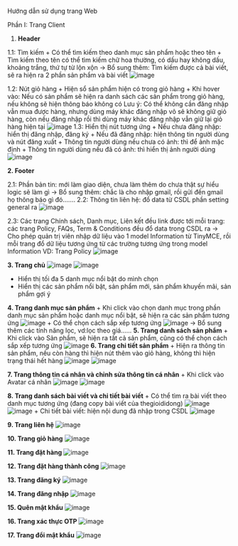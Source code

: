 Hướng dẫn sử dụng trang Web

Phần I: Trang Client
1. **Header**

  1.1: Tìm kiếm
      + Có thể tìm kiếm theo danh mục sản phẩm hoặc theo tên
      + Tìm kiếm theo tên có thể tìm kiếm chữ hoa thường, có dấu hay không dấu, khoảng trắng, thứ tự từ lộn xộn
      -> Bổ sung thêm: Tìm kiếm được cả bài viết, sẽ ra hiện ra 2 phần sản phẩm và bài viết
   ![image](https://github.com/user-attachments/assets/9359d6c3-7e50-4fdd-a091-33229b89809c)
   
  1.2: Nút giỏ hàng
      + Hiện sổ sản phẩm hiện có trong giỏ hàng
      + Khi hover vào: Nếu có sản phẩm sẽ hiện ra danh sách các sản phẩm trong giỏ hàng, nếu không sẽ hiện thông báo không có
      Lưu ý: Có thể không cần đăng nhập vẫn mua được hàng, nhưng dùng máy khác đăng nhập vô sẽ không giữ giỏ hàng, còn nếu đăng nhập rồi thì dùng máy khác đăng nhập vẫn giữ lại giỏ hàng hiện tại
   ![image](https://github.com/user-attachments/assets/d83e212e-5af2-41f7-ac13-478efd3098fb)
  1.3: Hiển thị nút tương ứng
      + Nếu chưa đăng nhập: hiển thị đăng nhập, đăng ký
      + Nếu đã đăng nhập: hiện thông tin người dùng và nút đăng xuất
            + Thông tin người dùng nếu chưa có ảnh: thì để ảnh mặc định
            + Thông tin người dùng nếu đã có ảnh: thì hiển thị ảnh người dùng
    ![image](https://github.com/user-attachments/assets/f38201e0-8bad-4fa9-a142-c884f4f1b620)

**2. **Footer****

   2.1: Phần bản tin: mới làm giao diện, chưa làm thêm do chưa thật sự hiểu logic sẽ làm gì
        -> Bổ sung thêm: chắc là cho nhập gmail, rồi gửi đến gmail họ thông báo gì đó.......
   2.2: Thông tin liên hệ: đổ data từ CSDL phần setting general ra
     ![image](https://github.com/user-attachments/assets/1ec8522a-4c47-41cd-a28c-60774f5a0fec)

   2.3: Các trang Chính sách, Danh mục, Liên kết đều link được tới mỗi trang: các trang Policy, FAQs, Term & Conditions đều đổ data trong CSDL ra
        -> Cho phép quản trị viên nhập dữ liệu vào 1 model Information từ TinyMCE, rồi mỗi trang đổ dữ liệu tương ứng từ các trường tương ứng trong model Information
       VD: Trang Policy
     ![image](https://github.com/user-attachments/assets/07ddaa46-f674-4f29-a267-7baadddc6e8a)

**3. **Trang chủ****
    ![image](https://github.com/user-attachments/assets/b2f261b8-8a48-4373-acfa-1b597c8e9587)
    ![image](https://github.com/user-attachments/assets/3e259ad9-32c0-4cc7-96d4-a308872d65c1)

   + Hiển thị tối đa 5 danh mục nổi bật do mình chọn
   + Hiển thị các sản phẩm nổi bật, sản phẩm mới, sản phẩm khuyến mãi, sản phẩm gợi ý

**4. **Trang danh mục sản phẩm****
    + Khi click vào chọn danh mục trong phần danh mục sản phẩm hoặc danh mục nổi bật, sẽ hiện ra các sản phẩm tương ứng
     ![image](https://github.com/user-attachments/assets/7a28e901-ca75-4152-92e2-79575befbef1)
    + Có thể chọn cách sắp xếp tương ứng
     ![image](https://github.com/user-attachments/assets/11de8a3a-87d4-41df-b2fe-96a4edbaa3f6)
    -> Bổ sung thêm các tính năng lọc, vd:lọc theo giá......
**5. **Trang danh sách sản phẩm****
    + Khi click vào Sản phẩm, sẽ hiện ra tất cả sản phẩm, cũng có thể chọn cách sắp xếp tương ứng
     ![image](https://github.com/user-attachments/assets/6e59f8c7-0b3d-4786-8f5b-5b9c7f498e69)
**6. **Trang chi tiết sản phẩm****
    + Hiện ra thông tin sản phẩm, nếu còn hàng thì hiện nút thêm vào giỏ hàng, không thì hiện trạng thái hết hàng
     ![image](https://github.com/user-attachments/assets/a99f41ee-85cf-4c84-b71a-fe6584cfcf5e)
     ![image](https://github.com/user-attachments/assets/0ac9fb49-80ae-4cae-ab79-af50776a3e50)

**7. **Trang thông tin cá nhân và chỉnh sửa thông tin cá nhân****
    + Khi click vào Avatar cá nhân
     ![image](https://github.com/user-attachments/assets/521cfd6a-aebe-4cb9-9f6d-fbbe2958769d)
     ![image](https://github.com/user-attachments/assets/7076363e-7dca-427a-9df9-54df7e10b371)

**8. **Trang danh sách bài viết và chi tiết bài viết****
    + Có thể tìm ra bài viết theo danh mục tương ứng (đang copy bài viết của thegioididong)
     ![image](https://github.com/user-attachments/assets/8a8c6dda-77a7-476c-b3fd-2f9b0e2f9fd5)
     ![image](https://github.com/user-attachments/assets/c86c26d2-a572-4335-8333-069508bf420d)
    + Chi tiết bài viết: hiện nội dung đã nhập trong CSDL
     ![image](https://github.com/user-attachments/assets/3f8af4d9-5ab3-4e83-9933-5e8848a78654)

**9. **Trang liên hệ****
    ![image](https://github.com/user-attachments/assets/cad4c466-3075-440a-81f5-f40244527f7f)

**10. **Trang giỏ hàng****
    ![image](https://github.com/user-attachments/assets/d91cd318-f6f9-4619-9dfe-ea5c3a660aaa)

**11. **Trang đặt hàng****
    ![image](https://github.com/user-attachments/assets/da5dd152-a5e6-4769-9149-5986cacda1db)

**12. **Trang đặt hàng thành công****
    ![image](https://github.com/user-attachments/assets/6d9b401d-a922-4230-b0c8-e8fe3f116b93)

**13. **Trang đăng ký****
    ![image](https://github.com/user-attachments/assets/e8eb1960-32c8-4296-a652-6c5a684b550e)

**14. **Trang đăng nhập****
![image](https://github.com/user-attachments/assets/275a02fa-8179-4733-a31e-87b1af792850)

**15. **Quên mật khẩu****
    ![image](https://github.com/user-attachments/assets/c203112b-5c4c-45fe-a599-a91c7115ad34)

**16. **Trang xác thực OTP****
    ![image](https://github.com/user-attachments/assets/36c2426d-fb8a-40f9-adec-b6fa3fc3dfd3)

**17. **Trang đổi mật khẩu****
    ![image](https://github.com/user-attachments/assets/2bfb9e7e-86a6-43f2-a7e5-a79d65e52b4b)

















